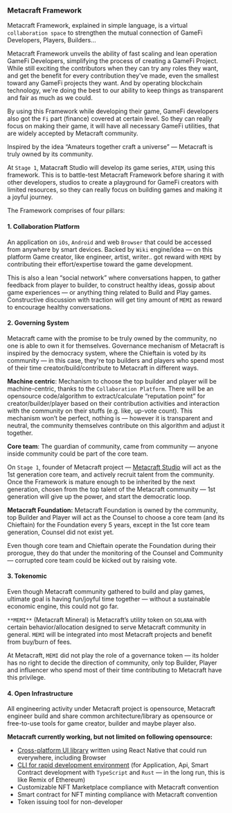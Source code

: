 ### Metacraft Framework
Metacraft Framework, explained in simple language, is a virtual `collaboration space` to strengthen the mutual connection of GameFi Developers, Players, Builders…

Metacraft Framework unveils the ability of fast scaling and lean operation GameFi Developers, simplifying the process of creating a GameFi Project. While still exciting the contributors when they can try any roles they want, and get the benefit for every contribution they've made, even the smallest toward any GameFi projects they want. And by operating blockchain technology, we're doing the best to our ability to keep things as transparent and fair as much as we could.

By using this Framework while developing their game, GameFi developers also got the `Fi` part (finance) covered at certain level. So they can really focus on making their game, it will have all necessary GameFi utilities, that are widely accepted by Metacraft community.

Inspired by the idea “Amateurs together craft a universe” — Metacraft is truly owned by its community.

At `Stage 1`, Matacraft Studio will develop its game series, `ATEM`, using this framework. This is to battle-test Metacraft Framework before sharing it with other developers, studios to create a playground for GameFi creators with limited resources, so they can really focus on building games and making it a joyful journey.

The Framework comprises of four pillars:

#### 1. Collaboration Platform

An application on `iOs`, `Android` and web `Browser` that could be accessed from anywhere by smart devices.
Backed by `Wiki` engine/idea — on this platform Game creator, like engineer, artist, writer.. got reward with `MEMI` by contributing their effort/expertise toward the game development.

This is also a lean “social network” where conversations happen, to gather feedback from player to builder, to construct healthy ideas, gossip about game experiences — or anything thing related to Build and Play games. Constructive discussion with traction will get tiny amount of `MEMI` as reward to encourage healthy conversations.

#### 2. Governing System

Metacraft came with the promise to be truly owned by the community, no one is able to own it for themselves. Governance mechanism of Metacraft is inspired by the democracy system, where the Chieftain is voted by its community — in this case, they're top builders and players who spend most of their time creator/build/contribute to Metacraft in different ways.


**Machine centric**:
Mechanism to choose the top builder and player will be machine-centric, thanks to the `Collaboration Platform`. There will be an opensource code/algorithm to extract/calculate “reputation point” for creator/builder/player based on their contribution activities and interaction with the community on their stuffs (e.g. like, up-vote count). This mechanism won’t be perfect, nothing is — however it is transparent and neutral, the community themselves contribute on this algorithm and adjust it together.

**Core team**:
The guardian of community, came from community — anyone inside community could be part of the core team.

On `Stage 1`, founder of Metacraft project — [Metacraft Studio](https://stormgate.io/whitepaper/metacraft-studio) will act as the 1st generation core team, and actively recruit talent from the community. Once the Framework is mature enough to be inherited by the next generation, chosen from the top talent of the Metacraft community — 1st generation will give up the power, and start the democratic loop.


**Metacraft Foundation:**
Metacraft Foundation is owned by the community, top Builder and Player will act as the Counsel to choose a core team (and its Chieftain) for the Foundation every 5 years, except in the 1st core team generation, Counsel did not exist yet.

Even though core team and Chieftain operate the Foundation during their prorogue, they do that under the monitoring of the Counsel and Community — corrupted core team could be kicked out by raising vote.

#### 3. Tokenomic

Even though Metacraft community gathered to build and play games, ultimate goal is having fun/joyful time together — without a sustainable economic engine, this could not go far.

`**MEMI**` (Metacraft Mineral) is Metacraft’s utility token on `SOLANA` with certain behavior/allocation designed to serve Metacraft community in general. `MEMI` will be integrated into most Metacraft projects and benefit from buy/burn of fees.

At Metacraft, `MEMI` did not play the role of a governance token — its holder has no right to decide the direction of community, only top Builder, Player and influencer who spend most of their time contributing to Metacraft have this privilege.

#### 4. Open Infrastructure

All engineering activity under Metacraft project is opensource, Metacraft engineer build and share common architecture/library as opensource or free-to-use tools for game creator, builder and maybe player also.

**Metacraft currently working, but not limited on following opensource:**

- [Cross-platform UI library](https://github.com/cocrafts/metacraft-ui) written using React Native that could run everywhere, including Browser
- [CLI for rapid development environment](https://github.com/cocrafts/metacraft-cli) (for Application, Api, Smart Contract development with `TypeScript` and `Rust` — in the long run, this is like Remix of Ethereum)
- Customizable NFT Marketplace compliance with Metacraft convention
- Smart contract for NFT minting compliance with Metacraft convention
- Token issuing tool for non-developer

